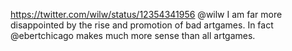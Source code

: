 https://twitter.com/wilw/status/12354341956 @wilw  I am far more disappointed by the rise and promotion of bad artgames. In fact @ebertchicago makes much more sense than all artgames.